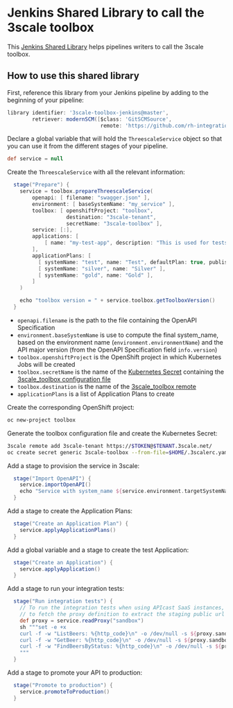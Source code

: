 # Jenkins Shared Library to call the 3scale toolbox

This [Jenkins Shared Library](https://jenkins.io/doc/book/pipeline/shared-libraries/) helps pipelines writers to call the 3scale toolbox.

## How to use this shared library

First, reference this library from your Jenkins pipeline by adding to the beginning of your pipeline:

```groovy
library identifier: '3scale-toolbox-jenkins@master',
        retriever: modernSCM([$class: 'GitSCMSource',
                              remote: 'https://github.com/rh-integration/3scale-toolbox-jenkins.git'])
```

Declare a global variable that will hold the `ThreescaleService` object so that you can use it from the different stages of your pipeline.

```groovy
def service = null
```

Create the `ThreescaleService` with all the relevant information:

```groovy
  stage("Prepare") {
    service = toolbox.prepareThreescaleService(
        openapi: [ filename: "swagger.json" ],
        environment: [ baseSystemName: "my_service" ],
        toolbox: [ openshiftProject: "toolbox",
                   destination: "3scale-tenant",
                   secretName: "3scale-toolbox" ],
        service: [:],
        applications: [
            [ name: "my-test-app", description: "This is used for tests", plan: "test", account: "<CHANGE_ME>" ]
        ],
        applicationPlans: [
          [ systemName: "test", name: "Test", defaultPlan: true, published: true ],
          [ systemName: "silver", name: "Silver" ],
          [ systemName: "gold", name: "Gold" ],
        ]
    )

    echo "toolbox version = " + service.toolbox.getToolboxVersion()
  }
```

- `openapi.filename` is the path to the file containing the OpenAPI Specification
- `environment.baseSystemName` is use to compute the final system_name, based on the environment name (`environment.environmentName`) and the API major version (from the OpenAPI Specification field `info.version`)
- `toolbox.openshiftProject` is the OpenShift project in which Kubernetes Jobs will be created
- `toolbox.secretName` is the name of the [Kubernetes Secret](https://kubernetes.io/docs/concepts/configuration/secret/) containing the [3scale_toolbox configuration file](https://github.com/3scale/3scale_toolbox/blob/master/docs/remotes.md#options)
- `toolbox.destination` is the name of the [3scale_toolbox remote](https://github.com/3scale/3scale_toolbox/blob/master/docs/remotes.md)
- `applicationPlans` is a list of Application Plans to create

Create the corresponding OpenShift project:

```sh
oc new-project toolbox
```

Generate the toolbox configuration file and create the Kubernetes Secret:

```sh
3scale remote add 3scale-tenant https://$TOKEN@$TENANT.3scale.net/
oc create secret generic 3scale-toolbox --from-file=$HOME/.3scalerc.yaml
```

Add a stage to provision the service in 3scale:

```groovy
  stage("Import OpenAPI") {
    service.importOpenAPI()
    echo "Service with system_name ${service.environment.targetSystemName} created !"
  }
```

Add a stage to create the Application Plans:

```groovy
  stage("Create an Application Plan") {
    service.applyApplicationPlans()
  }
```

Add a global variable and a stage to create the test Application:

```groovy
  stage("Create an Application") {
    service.applyApplication()
  }
```

Add a stage to run your integration tests:

```groovy
  stage("Run integration tests") {
    // To run the integration tests when using APIcast SaaS instances, we need
    // to fetch the proxy definition to extract the staging public url
    def proxy = service.readProxy("sandbox")
    sh """set -e +x
    curl -f -w "ListBeers: %{http_code}\n" -o /dev/null -s ${proxy.sandbox_endpoint}/api/beer -H 'api-key: ${service.applications[0].userkey}'
    curl -f -w "GetBeer: %{http_code}\n" -o /dev/null -s ${proxy.sandbox_endpoint}/api/beer/Weissbier -H 'api-key: ${service.applications[0].userkey}'
    curl -f -w "FindBeersByStatus: %{http_code}\n" -o /dev/null -s ${proxy.sandbox_endpoint}/api/beer/findByStatus/available -H 'api-key: ${service.applications[0].userkey}'
    """
  }
```

Add a stage to promote your API to production:

```groovy
  stage("Promote to production") {
    service.promoteToProduction()
  }
```
